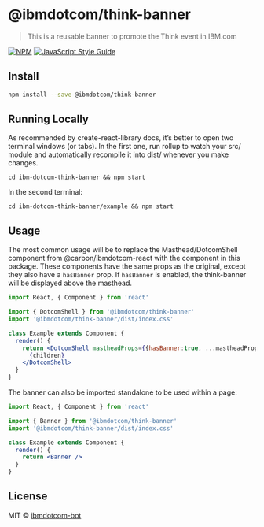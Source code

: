 # @ibmdotcom/think-banner

> This is a reusable banner to promote the Think event in IBM.com

[![NPM](https://img.shields.io/npm/v/@ibmdotcom/think-banner.svg)](https://www.npmjs.com/package/@ibmdotcom/think-banner) [![JavaScript Style Guide](https://img.shields.io/badge/code_style-standard-brightgreen.svg)](https://standardjs.com)

## Install

```bash
npm install --save @ibmdotcom/think-banner
```

## Running Locally
As recommended by create-react-library docs, it’s better to open two terminal windows (or tabs). In the first one, run rollup to watch your src/ module and automatically recompile it into dist/ whenever you make changes.
```
cd ibm-dotcom-think-banner && npm start
```
In the second terminal:
```
cd ibm-dotcom-think-banner/example && npm start
```

## Usage

The most common usage will be to replace the Masthead/DotcomShell component from @carbon/ibmdotcom-react with the component in this package. These components have the same props as the original, except they also have a `hasBanner` prop. If `hasBanner` is enabled, the think-banner will be displayed above the masthead.

```jsx
import React, { Component } from 'react'

import { DotcomShell } from '@ibmdotcom/think-banner'
import '@ibmdotcom/think-banner/dist/index.css'

class Example extends Component {
  render() {
    return <DotcomShell mastheadProps={{hasBanner:true, ...mastheadProps}} footerProps={{...footerProps}}>
      {children}
    </DotcomShell>
  }
}
```

The banner can also be imported standalone to be used within a page:

```jsx
import React, { Component } from 'react'

import { Banner } from '@ibmdotcom/think-banner'
import '@ibmdotcom/think-banner/dist/index.css'

class Example extends Component {
  render() {
    return <Banner />
  }
}
```

## License

MIT © [ibmdotcom-bot](https://github.com/ibmdotcom-bot)
